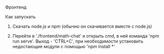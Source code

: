 Фронтенд

Как запускать

1. Скачать node.js и npm (обычно он скачивается вместе с node.js)

2. Перейти в './frontend/math-chat' и открыть cmd, в ней команда 'npm run serve'. Выход - 'CTRL+C', при необходимости установить недостающие модули с помощью 'npm install *'
